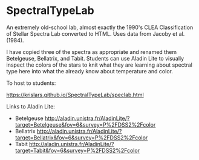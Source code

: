 # SpectralTypeLab

An extremely old-school lab, almost exactly the 1990's CLEA Classification of Stellar Spectra Lab converted to HTML.  Uses data from Jacoby et al. (1984).  

I have copied three of the spectra as appropriate and renamed them Betelgeuse, Bellatrix, and Tabit. Students can use Aladin Lite to visually inspect the colors of the stars to knit what they are learning about spectral type here into what the already know about temperature and color.

To host to students:

<https://krislars.github.io/SpectralTypeLab/speclab.html>

Links to Aladin Lite:

* Betelgeuse  http://aladin.unistra.fr/AladinLite/?target=Betelgeuse&fov=6&survey=P%2FDSS2%2Fcolor
* Bellatrix  http://aladin.unistra.fr/AladinLite/?target=Bellatrix&fov=6&survey=P%2FDSS2%2Fcolor 
* Tabit  http://aladin.unistra.fr/AladinLite/?target=Tabit&fov=6&survey=P%2FDSS2%2Fcolor
